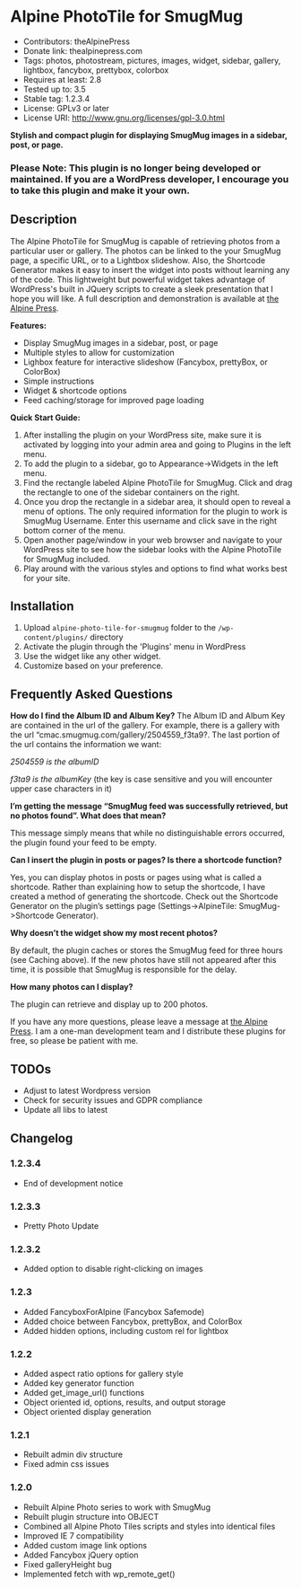 # Alpine PhotoTile for SmugMug
* Contributors: theAlpinePress
* Donate link: thealpinepress.com
* Tags: photos, photostream, pictures, images, widget, sidebar, gallery, lightbox, fancybox, prettybox, colorbox
* Requires at least: 2.8
* Tested up to: 3.5
* Stable tag: 1.2.3.4
* License: GPLv3 or later
* License URI: http://www.gnu.org/licenses/gpl-3.0.html

**Stylish and compact plugin for displaying SmugMug images in a sidebar, post, or page.**

### Please Note: This plugin is no longer being developed or maintained. If you are a WordPress developer, I encourage you to take this plugin and make it your own.

## Description

The Alpine PhotoTile for SmugMug is capable of retrieving photos from a particular user or gallery. The photos can be linked to the your SmugMug page, a specific URL, or to a Lightbox slideshow. Also, the Shortcode Generator makes it easy to insert the widget into posts without learning any of the code. This lightweight but powerful widget takes advantage of WordPress's built in JQuery scripts to create a sleek presentation that I hope you will like. A full description and demonstration is available at [the Alpine Press](http://thealpinepress.com/alpine-phototile-for-smugmug/ "Plugin Demo").

**Features:**

* Display SmugMug images in a sidebar, post, or page
* Multiple styles to allow for customization
* Lighbox feature for interactive slideshow (Fancybox, prettyBox, or ColorBox)
* Simple instructions
* Widget & shortcode options
* Feed caching/storage for improved page loading

**Quick Start Guide:**

1. After installing the plugin on your WordPress site, make sure it is activated by logging into your admin area and going to Plugins in the left menu.
2. To add the plugin to a sidebar, go to Appearance->Widgets in the left menu.
3. Find the rectangle labeled Alpine PhotoTile for SmugMug. Click and drag the rectangle to one of the sidebar containers on the right.
4. Once you drop the rectangle in a sidebar area, it should open to reveal a menu of options. The only required information for the plugin to work is SmugMug Username. Enter this username and click save in the right bottom corner of the menu.
5. Open another page/window in your web browser and navigate to your WordPress site to see how the sidebar looks with the Alpine PhotoTile for SmugMug included.
6. Play around with the various styles and options to find what works best for your site.

## Installation

1. Upload `alpine-photo-tile-for-smugmug` folder to the `/wp-content/plugins/` directory
2. Activate the plugin through the 'Plugins' menu in WordPress
3. Use the widget like any other widget.
4. Customize based on your preference.

## Frequently Asked Questions

**How do I find the Album ID and Album Key?**
The Album ID and Album Key are contained in the url of the gallery. For example, there is a gallery with the url “cmac.smugmug.com/gallery/2504559_f3ta9?. The last portion of the url contains the information we want:

*2504559 is the albumID*

*f3ta9 is the albumKey* (the key is case sensitive and you will encounter upper case characters in it)

**I’m getting the message “SmugMug feed was successfully retrieved, but no photos found”. What does that mean?**

This message simply means that while no distinguishable errors occurred, the plugin found your feed to be empty.

**Can I insert the plugin in posts or pages? Is there a shortcode function?**

Yes, you can display photos in posts or pages using what is called a shortcode. Rather than explaining how to setup the shortcode, I have created a method of generating the shortcode. Check out the Shortcode Generator on the plugin’s settings page (Settings->AlpineTile: SmugMug->Shortcode Generator).

**Why doesn’t the widget show my most recent photos?**

By default, the plugin caches or stores the SmugMug feed for three hours (see Caching above). If the new photos have still not appeared after this time, it is possible that SmugMug is responsible for the delay.

**How many photos can I display?**

The plugin can retrieve and display up to 200 photos.

If you have any more questions, please leave a message at [the Alpine Press](http://thealpinepress.com/alpine-phototile-for-smugmug/ "Plugin Demo").
I am a one-man development team and I distribute these plugins for free, so please be patient with me.

## TODOs
* Adjust to latest Wordpress version
* Check for security issues and GDPR compliance
* Update all libs to latest

## Changelog

### 1.2.3.4
* End of development notice

### 1.2.3.3
* Pretty Photo Update

### 1.2.3.2
* Added option to disable right-clicking on images

### 1.2.3
* Added FancyboxForAlpine (Fancybox Safemode)
* Added choice between Fancybox, prettyBox, and ColorBox
* Added hidden options, including custom rel for lightbox

### 1.2.2
* Added aspect ratio options for gallery style
* Added key generator function
* Added get_image_url() functions
* Object oriented id, options, results, and output storage
* Object oriented display generation

### 1.2.1
* Rebuilt admin div structure
* Fixed admin css issues

### 1.2.0
* Rebuilt Alpine Photo series to work with SmugMug
* Rebuilt plugin structure into OBJECT
* Combined all Alpine Photo Tiles scripts and styles into identical files
* Improved IE 7 compatibility
* Added custom image link options
* Added Fancybox jQuery option
* Fixed galleryHeight bug
* Implemented fetch with wp_remote_get()
